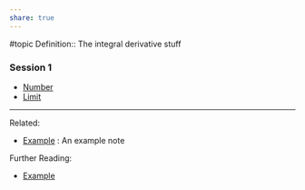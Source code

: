 ```yaml
---
share: true
---
```


#topic 
Definition:: The integral derivative stuff

### Session 1
- [Number](./Number.md)
- [Limit](./Limit.md)


---
Related:
- [Example](../Meta/Example.md) : An example note

Further Reading:
- [Example](../Meta/Example.md)

